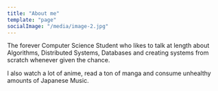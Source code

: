 ```yaml
---
title: "About me"
template: "page"
socialImage: "/media/image-2.jpg"
---
```


The forever Computer Science Student who  likes to talk at length about Algorithms, Distributed Systems, Databases and creating systems from scratch whenever given the chance.

I also watch a lot of anime, read a ton of manga and consume unhealthy amounts of Japanese Music. 